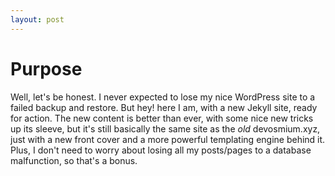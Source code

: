 ```yaml
---
layout: post
---
```

# Purpose
Well, let's be honest. I never expected to lose my nice WordPress site to a failed backup and restore. But hey! here I am, with a new Jekyll
site, ready for action. The new content is better than ever, with some nice new tricks up its sleeve, but it's still basically the same site
as the *old* devosmium.xyz, just with a new front cover and a more powerful templating engine behind it. Plus, I don't need to worry about
losing all my posts/pages to a database malfunction, so that's a bonus.
